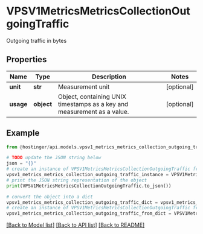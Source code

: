 # VPSV1MetricsMetricsCollectionOutgoingTraffic

Outgoing traffic in bytes

## Properties

Name | Type | Description | Notes
------------ | ------------- | ------------- | -------------
**unit** | **str** | Measurement unit | [optional] 
**usage** | **object** | Object, containing UNIX timestamps as a key and measurement as a value. | [optional] 

## Example

```python
from @hostinger/api.models.vpsv1_metrics_metrics_collection_outgoing_traffic import VPSV1MetricsMetricsCollectionOutgoingTraffic

# TODO update the JSON string below
json = "{}"
# create an instance of VPSV1MetricsMetricsCollectionOutgoingTraffic from a JSON string
vpsv1_metrics_metrics_collection_outgoing_traffic_instance = VPSV1MetricsMetricsCollectionOutgoingTraffic.from_json(json)
# print the JSON string representation of the object
print(VPSV1MetricsMetricsCollectionOutgoingTraffic.to_json())

# convert the object into a dict
vpsv1_metrics_metrics_collection_outgoing_traffic_dict = vpsv1_metrics_metrics_collection_outgoing_traffic_instance.to_dict()
# create an instance of VPSV1MetricsMetricsCollectionOutgoingTraffic from a dict
vpsv1_metrics_metrics_collection_outgoing_traffic_from_dict = VPSV1MetricsMetricsCollectionOutgoingTraffic.from_dict(vpsv1_metrics_metrics_collection_outgoing_traffic_dict)
```
[[Back to Model list]](../README.md#documentation-for-models) [[Back to API list]](../README.md#documentation-for-api-endpoints) [[Back to README]](../README.md)


